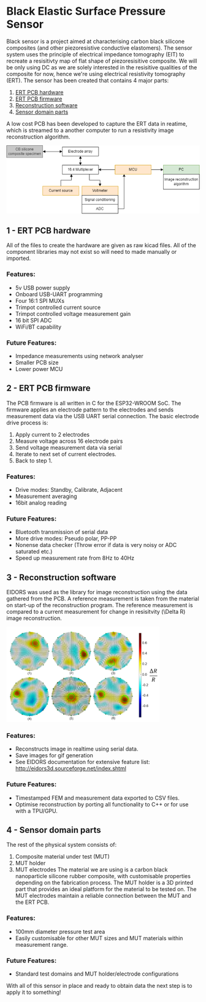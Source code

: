 # Black Elastic Surface Pressure Sensor
Black sensor is a project aimed at characterising carbon black silicone composites (and other piezoresistive conductive elastomers). The sensor system uses the principle of electrical impedance tomography (EIT) to recreate a resisitivty map of flat shape of piezoresisitive composite. We will be only using DC as we are solely interested in the resisitive qualities of the composite for now, hence we're using electrical resistivity tomography (ERT). The sensor has been created that contains 4 major parts:

1) [ERT PCB hardware](/README.md#1---ert-pcb-hardware)
2) [ERT PCB firmware](/README.md#2---ert-pcb-firmware)
3) [Reconstruction software](/README.md#3---reconstruction-software)
4) [Sensor domain parts](/README.md#4---sensor-domain-parts)

A low cost PCB has been developed to capture the ERT data in reatime, which is streamed to a another computer to run a resistivity image reconstruction algorithm.


<img src="/media/architecture.png" width="600">

## 1 - ERT PCB hardware
All of the files to create the hardware are given as raw kicad files. All of the component libraries may not exist so will need to made manually or imported.
### Features:
- 5v USB power supply
- Onboard USB-UART programming
- Four 16:1 SPI MUXs
- Trimpot controlled current source
- Trimpot controlled voltage measurement gain
- 16 bit SPI ADC
- WiFi/BT capability
### Future Features:
- Impedance measurements using network analyser
- Smaller PCB size
- Lower power MCU

## 2 - ERT PCB firmware
The PCB firmware is all written in C for the ESP32-WROOM SoC. The firmware applies an electrode pattern to the electrodes and sends measurement data via the USB UART serial connection.
The basic electrode drive process is:
1. Apply current to 2 electrodes
2. Measure voltage across 16 electrode pairs
3. Send voltage measurement data via serial
4. Iterate to next set of current electrodes.
5. Back to step 1.
### Features:
- Drive modes: Standby, Calibrate, Adjacent
- Measurement averaging
- 16bit analog reading
### Future Features:
- Bluetooth transmission of serial data
- More drive modes: Pseudo polar, PP-PP
- Nonense data checker (Throw error if data is very noisy or ADC saturated etc.)
- Speed up measurement rate from 8Hz to 40Hz

## 3 - Reconstruction software
EIDORS was used as the library for image reconstruction using the data gathered from the PCB. A reference measurement is taken from the material on start-up of the reconstruction program. The reference measurement is compared to a current measurement for change in resisitvity (\Delta R) image reconstruction.

<img src="/media/testing.png" width="400">

### Features:
- Reconstructs image in realtime using serial data.
- Save images for gif generation
- See EIDORS documentation for extensive feature list: http://eidors3d.sourceforge.net/index.shtml
### Future Features:
- Timestamped FEM and measurement data exported to CSV files.
- Optimise reconstruction by porting all functionality to C++ or for use with a TPU/GPU.

## 4 - Sensor domain parts
The rest of the physical system consists of:
1. Composite material under test (MUT)
2. MUT holder
3. MUT electrodes
The material we are using is a carbon black nanoparticle silicone rubber composite, with customisable properties depending on the fabrication process. The MUT holder is a 3D printed part that provides an ideal platform for the material to be tested on. The MUT electrodes maintain a reliable connection between the MUT and the ERT PCB.
### Features:
- 100mm diameter pressure test area
- Easily customisable for other MUT sizes and MUT materials within measurement range.
### Future Features:
- Standard test domains and MUT holder/electrode configurations

With all of this sensor in place and ready to obtain data the next step is to apply it to something!



